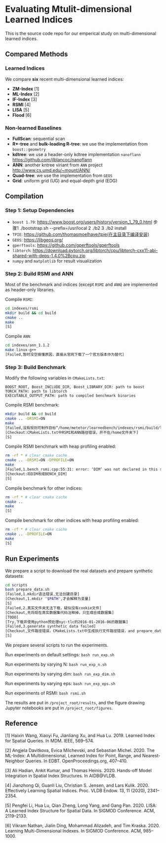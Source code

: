 # Evaluating Mtulit-dimensional Learned Indices
This is the source code repo for our emperical study on multi-dimensional learned indices.


## Compared Methods
### Learned Indices
We compare **six** recent multi-dimensional learned indices:
- **ZM-Index** [1]
- **ML-Index** [2]
- **IF-Index** [3]
- **RSMI** [4]
- **LISA** [5]
- **Flood** [6]

### Non-learned Baselines
- **FullScan**: sequential scan
- **R\*-tree** and **bulk-loading R-tree**: we use the implementation from `boost::geometry`
- **kdtree**: we use a header-only kdtree implementation `nanoflann`  https://github.com/jlblancoc/nanoflann
- **ANN**: another kntree viriant from `ANN` project http://www.cs.umd.edu/~mount/ANN/
- **Quad-tree**: we use the implementation from `GEOS`
- **Grid**: uniform grid (UG) and equal-depth grid (EDG)

## Compilation
### Step 1: Setup Dependencies
- `boost 1.79`: https://www.boost.org/users/history/version_1_79_0.html 步骤1 ./bootstrap.sh --prefix=/usr/local 2 ./b2 3 ./b2 install
- `TPIE`: https://github.com/thomasmoelhave/tpie(在主目录下编译安装)
- `GEOS`: https://libgeos.org/
- `gperftools`: https://github.com/gperftools/gperftools
- `libtorch`: https://download.pytorch.org/libtorch/cpu/libtorch-cxx11-abi-shared-with-deps-1.4.0%2Bcpu.zip
- `numpy` and `matplotlib` for result visualization

### Step 2: Build RSMI and ANN
Most of the benchmark and indices (except `RSMI` and `ANN`) are implemented as header-only libraries.

Compile `RSMI`:
```sh
cd indexes/rsmi
mkdir build && cd build
cmake ..
make
[S]
```

Compile `ANN`:
```sh
cd indexes/ann_1.1.2
make linux-g++
[Failed,暂时没空搞懂原因，直接从官网下载了一个官方版本作为替代]
```

### Step 3: Build Benchmark
Modify the following variables in `CMakeLists.txt`:
```
BOOST_ROOT, Boost_INCLUDE_DIR, Boost_LIBRARY_DIR: path to boost
TORCH_PATH: path to libtorch
EXECUTABLE_OUTPUT_PATH: path to compiled benchmark binaries
```

Compile RSMI benchmark:
```sh
mkdir build && cd build
cmake .. -DRSMI=ON
make
[Failed,没有规则可制作目标“/home/metetor/learnedbench/indexes/rsmi/build/librsmi.a,由“/home/metetor/learnedbench/build/bin/bench_rsmi” 需求]
[Checkout:CMakeLists.txt中RSMI和ANN路径错误，并不在/home文件夹下]
[S]
```

Compile RSMI benchmark with heap profiling enabled:
```sh
rm -rf * # clear cmake cache
cmake .. -DRSMI=ON -DPROFILE=ON
make
[Failed,1.bench_rsmi.cpp:55:31: error: ‘DIM’ was not declared in this scope]
[Checkout:将DIM改成BENCH_DIM]
[S]
```

Compile benchmark for other indices:
```sh
rm -rf * # clear cmake cache
cmake ..
make
[S]
```

Compile benchmark for other indices with heap profiling enabled:
```sh
rm -rf * # clear cmake cache
cmake .. -DPROFILE=ON
make
[S]
```

## Run Experiments
We prepare a script to download the real datasets and prepare synthetic datasets:
```sh
cd scripts
bash prepare_data.sh
[Failed,1.mkdir语法错误,无法创建目录]
[Checkout,1.mkdir "$PATH",才会解释为变量]
[S]
[Failed,2.真实文件夹无法下载，疑似没有cookie文件]
[Checkout,先将现在真实数据集代码注释掉，只生成合成数据集]
[TODO]
[Try,下载并使用python预处理nyc-tlc的2016-01-2016-06的数据集]
[Failed,3.generate synthetic data failed]
[Checkout,文件路径错误，CMakeLists.txt中生成执行文件路径错误，and prepare_data.sh中的BENCH_BIN路径错误]
[S]
```

We prepare several scripts to run the experiments.

Run experiments on default settings: `bash run_exp.sh`

Run experiments by varying N: `bash run_exp_n.sh`

Run experiments by varying dim: `bash run_exp_dim.sh`

Run experiments by varying eps: `bash run_exp_eps.sh`

Run experiments of RSMI: `bash rsmi.sh`

The results are put in `/project_root/results`, and the figure drawing Jupyter notebooks are put in `/project_root/figures`.

## Reference
[1] Haixin Wang, Xiaoyi Fu, Jianliang Xu, and Hua Lu. 2019. Learned Index for Spatial Queries. In MDM. IEEE, 569–574.

[2] Angjela Davitkova, Evica Milchevski, and Sebastian Michel. 2020. The ML-Index: A Multidimensional, Learned Index for Point, Range, and Nearest-Neighbor Queries. In EDBT. OpenProceedings.org, 407–410.

[3] Ali Hadian, Ankit Kumar, and Thomas Heinis. 2020. Hands-off Model Integration in Spatial Index Structures. In AIDB@VLDB.

[4] Jianzhong Qi, Guanli Liu, Christian S. Jensen, and Lars Kulik. 2020. Effectively Learning Spatial Indices. Proc. VLDB Endow. 13, 11 (2020), 2341–2354.

[5] Pengfei Li, Hua Lu, Qian Zheng, Long Yang, and Gang Pan. 2020. LISA: A Learned Index Structure for Spatial Data. In SIGMOD Conference. ACM, 2119–2133.

[6] Vikram Nathan, Jialin Ding, Mohammad Alizadeh, and Tim Kraska. 2020. Learning Multi-Dimensional Indexes. In SIGMOD Conference. ACM, 985–1000.

